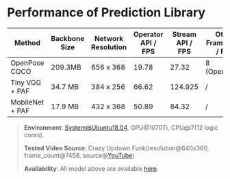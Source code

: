# Performance of Prediction Library

| Method          | Backbone Size | Network Resolution | Operator API / FPS | Stream API / FPS | Other Framework / FPS |
| --------------- | ------------- | ------------------ | ------------------ | ---------------- | --------------------- |
| OpenPose COCO   | 209.3MB       | 656 x 368          | 19.78              | 27.32            | 8 (OpenPose)          |
| Tiny VGG + PAF  | 34.7 MB       | 384 x 256          | 66.62              | 124.925          | /                     |
| MobileNet + PAF | 17.9 MB       | 432 x 368          | 50.89              | 84.32            | /                     |

> **Environment**: System@Ubuntu18.04, GPU@1070Ti, CPU@i7(12 logic cores). 
>
> **Tested Video Source**: Crazy Updown Funk(resolution@640x360, frame_count@7458, source@[YouTube](https://www.youtube.com/watch?v=2DiQUX11YaY))
>
> **Availability**: All model above are available [here](https://github.com/tensorlayer/pretrained-models/tree/master/models/hyperpose). 
